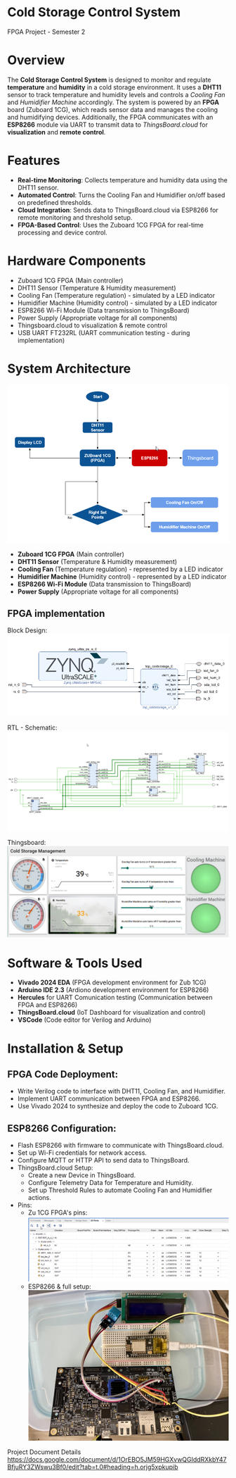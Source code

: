 # Cold Storage Control System
FPGA Project - Semester 2

# Overview
The **Cold Storage Control System** is designed to monitor and regulate **temperature** and **humidity** in a cold storage environment. It uses a **DHT11** sensor to track temperature and humidity levels and controls a *Cooling Fan* and *Humidifier Machine* accordingly. The system is powered by an **FPGA** board (Zuboard 1CG), which reads sensor data and manages the cooling and humidifying devices. Additionally, the FPGA communicates with an **ESP8266** module via UART to transmit data to *ThingsBoard.cloud* for **visualization** and **remote control**.

# Features
* **Real-time Monitoring**: Collects temperature and humidity data using the DHT11 sensor.
* **Automated Control**: Turns the Cooling Fan and Humidifier on/off based on predefined thresholds.
* **Cloud Integration**: Sends data to ThingsBoard.cloud via ESP8266 for remote monitoring and threshold setup.
* **FPGA-Based Control**: Uses the Zuboard 1CG FPGA for real-time processing and device control.

# Hardware Components
* Zuboard 1CG FPGA (Main controller)
* DHT11 Sensor (Temperature & Humidity measurement)
* Cooling Fan (Temperature regulation) - simulated by a LED indicator
* Humidifier Machine (Humidity control) - simulated by a LED indicator
* ESP8266 Wi-Fi Module (Data transmission to ThingsBoard)
* Power Supply (Appropriate voltage for all components)
* Thingsboard.cloud to visualization & remote control
* USB UART FT232RL (UART communication testing - during implementation)

# System Architecture
![Work Flow](/docs/photos/WorkFlow.png "Work Flow")
* **Zuboard 1CG FPGA** (Main controller)
* **DHT11 Sensor** (Temperature & Humidity measurement)
* **Cooling Fan** (Temperature regulation) - represented by a LED indicator
* **Humidifier Machine** (Humidity control) - represented by a LED indicator
* **ESP8266 Wi-Fi Module** (Data transmission to ThingsBoard)
* **Power Supply** (Appropriate voltage for all components)
## FPGA implementation
Block Design:
![Block Design](/docs/photos/EDA-Vivado-BlockDesign.png "Block Design")

RTL - Schematic:
![RTL - Schematic](/docs/photos/RTL-Schematic--top-module.png "RTL - Schematic")

Thingsboard:
![Thingsboard](/docs/photos/Thingsboard-Dashboard.png "Thingsboard")

# Software & Tools Used
* **Vivado 2024 EDA** (FPGA development environment for Zub 1CG)
* **Arduino IDE 2.3** (Ardiono development environment for ESP8266)
* **Hercules** for UART Comunication testing (Communication between FPGA and ESP8266)
* **ThingsBoard.cloud** (IoT Dashboard for visualization and control)
* **VSCode** (Code editor for Verilog and Arduino)

# Installation & Setup
## FPGA Code Deployment:
* Write Verilog code to interface with DHT11, Cooling Fan, and Humidifier.
* Implement UART communication between FPGA and ESP8266.
* Use Vivado 2024 to synthesize and deploy the code to Zuboard 1CG.

## ESP8266 Configuration:
* Flash ESP8266 with firmware to communicate with ThingsBoard.cloud.
* Set up Wi-Fi credentials for network access.
* Configure MQTT or HTTP API to send data to ThingsBoard.
* ThingsBoard.cloud Setup:
    * Create a new Device in ThingsBoard.
    * Configure Telemetry Data for Temperature and Humidity.
    * Set up Threshold Rules to automate Cooling Fan and Humidifier actions.
* Pins:
    * Zu 1CG FPGA's pins:
    ![Zub 1CG Pins](/docs/photos/DesignWrapper-IO-Ports.png "Zub 1CG Pins")
    * ESP8266 & full setup:
    ![hardware configuration](/docs/photos/hardware_config.JPG "hardware configuration")

Project Document Details
https://docs.google.com/document/d/1OrEBO5JM59HGXvwQGIddRXkbY47BfjuRY3ZWswu3Bf0/edit?tab=t.0#heading=h.orjg5xpkupib
